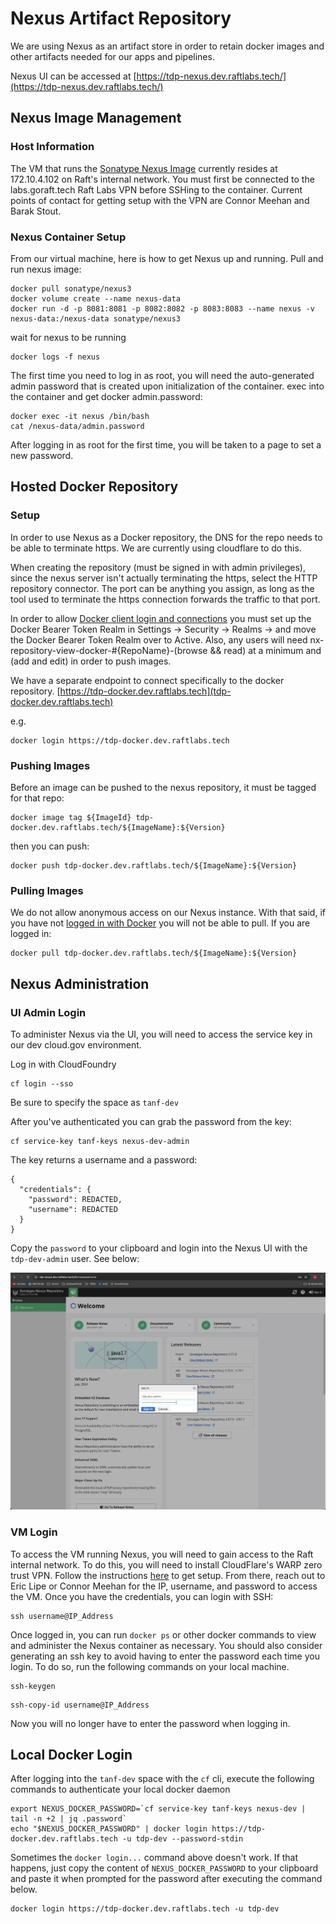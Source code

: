 # Nexus Artifact Repository

We are using Nexus as an artifact store in order to retain docker images and other artifacts needed for our apps and pipelines.

Nexus UI can be accessed at [https://tdp-nexus.dev.raftlabs.tech/](https://tdp-nexus.dev.raftlabs.tech/)

## Nexus Image Management

### Host Information

The VM that runs the [Sonatype Nexus Image](https://help.sonatype.com/repomanager3/product-information/download) currently resides at 172.10.4.102 on Raft's internal network. You must first be connected to the labs.goraft.tech Raft Labs VPN before SSHing to the container. Current points of contact for getting setup with the VPN are Connor Meehan and Barak Stout.

### Nexus Container Setup

From our virtual machine, here is how to get Nexus up and running.
Pull and run nexus image:
```
docker pull sonatype/nexus3
docker volume create --name nexus-data
docker run -d -p 8081:8081 -p 8082:8082 -p 8083:8083 --name nexus -v nexus-data:/nexus-data sonatype/nexus3
```

wait for nexus to be running
```
docker logs -f nexus
```

The first time you need to log in as root, you will need the auto-generated admin password that is created upon initialization of the container.
exec into the container and get docker admin.password:
```
docker exec -it nexus /bin/bash
cat /nexus-data/admin.password
```

After logging in as root for the first time, you will be taken to a page to set a new password.

## Hosted Docker Repository

### Setup

In order to use Nexus as a Docker repository, the DNS for the repo needs to be able to terminate https. We are currently using cloudflare to do this.

When creating the repository (must be signed in with admin privileges), since the nexus server isn't actually terminating the https, select the HTTP repository connector. The port can be anything you assign, as long as the tool used to terminate the https connection forwards the traffic to that port.

In order to allow [Docker client login and connections](https://help.sonatype.com/repomanager3/nexus-repository-administration/formats/docker-registry/docker-authentication) you must set up the Docker Bearer Token Realm in Settings -> Security -> Realms -> and move the Docker Bearer Token Realm over to Active.
Also, any users will need nx-repository-view-docker-#{RepoName}-(browse && read) at a minimum and (add and edit) in order to push images.

We have a separate endpoint to connect specifically to the docker repository.
[https://tdp-docker.dev.raftlabs.tech](tdp-docker.dev.raftlabs.tech)

e.g.
```
docker login https://tdp-docker.dev.raftlabs.tech
```

### Pushing Images

Before an image can be pushed to the nexus repository, it must be tagged for that repo:

```
docker image tag ${ImageId} tdp-docker.dev.raftlabs.tech/${ImageName}:${Version}
```

then you can push:

```
docker push tdp-docker.dev.raftlabs.tech/${ImageName}:${Version}
```

### Pulling Images

We do not allow anonymous access on our Nexus instance. With that said, if you have not [logged in with Docker](#docker-login) you will not be able to pull. If you are logged in:

```
docker pull tdp-docker.dev.raftlabs.tech/${ImageName}:${Version}
```

## Nexus Administration

### UI Admin Login
To administer Nexus via the UI, you will need to access the service key in our dev cloud.gov environment.

Log in with CloudFoundry
```
cf login --sso
```
Be sure to specify the space as `tanf-dev`

After you've authenticated you can grab the password from the key:
```
cf service-key tanf-keys nexus-dev-admin
```

The key returns a username and a password:
```
{
  "credentials": {
    "password": REDACTED,
    "username": REDACTED
  }
}
```
Copy the `password` to your clipboard and login into the Nexus UI with the `tdp-dev-admin` user. See below:

![Nexus Dev Admin Login](./images/nexus-dev-admin-login.png)

### VM Login
To access the VM running Nexus, you will need to gain access to the Raft internal network. To do this, you will need to install CloudFlare's WARP zero trust VPN. Follow the instructions [here](https://gorafttech-my.sharepoint.com/:w:/g/personal/tradin_teamraft_com/EZePOTv0dbdBguHITcoXQF0Bd5JAcqeLsJTlEOktTfIXHA?e=34WqB4) to get setup. From there, reach out to Eric Lipe or Connor Meehan for the IP, username, and password to access the VM. Once you have the credentials, you can login with SSH:
```
ssh username@IP_Address
```

Once logged in, you can run `docker ps` or other docker commands to view and administer the Nexus container as necessary. You should also consider generating an ssh key to avoid having to enter the password each time you login. To do so, run the following commands on your local machine.
```
ssh-keygen
```

```
ssh-copy-id username@IP_Address
```
Now you will no longer have to enter the password when logging in.

## Local Docker Login
After logging into the `tanf-dev` space with the `cf` cli, execute the following commands to authenticate your local docker daemon
```
export NEXUS_DOCKER_PASSWORD=`cf service-key tanf-keys nexus-dev | tail -n +2 | jq .password`
echo "$NEXUS_DOCKER_PASSWORD" | docker login https://tdp-docker.dev.raftlabs.tech -u tdp-dev --password-stdin
```

Sometimes the `docker login...` command above doesn't work. If that happens, just copy the content of `NEXUS_DOCKER_PASSWORD` to your clipboard and paste it when prompted for the password after executing the command below.
```
docker login https://tdp-docker.dev.raftlabs.tech -u tdp-dev
```
